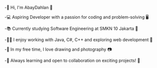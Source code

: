 -👋 Hi, I'm AbayDahlan 👋

-💻 Aspiring Developer with a passion for coding and problem-solving 🖥️

-📚 Currently studying Software Engineering at SMKN 10 Jakarta 📝

-👨‍💻 I enjoy working with Java, C#, C++ and exploring web development 💾

-🎨 In my free time, I love drawing and photography 📷

-🚀 Always learning and open to collaboration on exciting projects! 🚀


